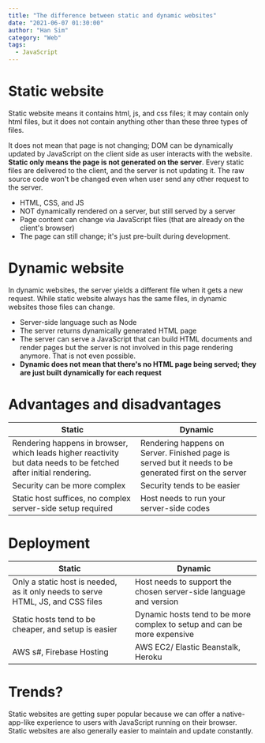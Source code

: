 ```yaml
---
title: "The difference between static and dynamic websites"
date: "2021-06-07 01:30:00"
author: "Han Sim"
category: "Web"
tags:
  - JavaScript
---
```


# Static website

Static website means it contains html, js, and css files; it may contain only html files, but it does not contain anything other than these three types of files.

It does not mean that page is not changing; DOM can be dynamically updated by JavaScript on the client side as user interacts with the website. **Static only means the page is not generated on the server**. Every static files are delivered to the client, and the server is not updating it. The raw source code won't be changed even when user send any other request to the server.

- HTML, CSS, and JS
- NOT dynamically rendered on a server, but still served by a server
- Page content can change via JavaScript files (that are already on the client's browser)
- The page can still change; it's just pre-built during development.

# Dynamic website

In dynamic websites, the server yields a different file when it gets a new request. While static website always has the same files, in dynamic websites those files can change.

- Server-side language such as Node
- The server returns dynamically generated HTML page
- The server can serve a JavaScript that can build HTML documents and render pages but the server is not involved in this page rendering anymore. That is not even possible.
- **Dynamic does not mean that there's no HTML page being served; they are just built dynamically for each request**

# Advantages and disadvantages

| Static                                                                                                            | Dynamic                                                                                               |
| ----------------------------------------------------------------------------------------------------------------- | ----------------------------------------------------------------------------------------------------- |
| Rendering happens in browser, which leads higher reactivity but data needs to be fetched after initial rendering. | Rendering happens on Server. Finished page is served but it needs to be generated first on the server |
| Security can be more complex                                                                                      | Security tends to be easier                                                                           |
| Static host suffices, no complex server-side setup required                                                       | Host needs to run your server-side codes                                                              |

# Deployment

| Static                                                                          | Dynamic                                                                  |
| ------------------------------------------------------------------------------- | ------------------------------------------------------------------------ |
| Only a static host is needed, as it only needs to serve HTML, JS, and CSS files | Host needs to support the chosen server-side language and version        |
| Static hosts tend to be cheaper, and setup is easier                            | Dynamic hosts tend to be more complex to setup and can be more expensive |
| AWS s#, Firebase Hosting                                                        | AWS EC2/ Elastic Beanstalk, Heroku                                       |

# Trends?

Static websites are getting super popular because we can offer a native-app-like experience to users with JavaScript running on their browser. Static websites are also generally easier to maintain and update constantly.
